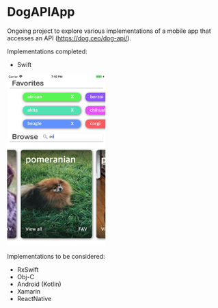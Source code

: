 # DogAPIApp

Ongoing project to explore various implementations of a mobile app that accesses an API (https://dog.ceo/dog-api/).

Implementations completed:
- Swift
<img src="ExampleSwiftScreen.png" width="230px" height="400px" />

Implementations to be considered:
- RxSwift
- Obj-C
- Android (Kotlin)
- Xamarin
- ReactNative

